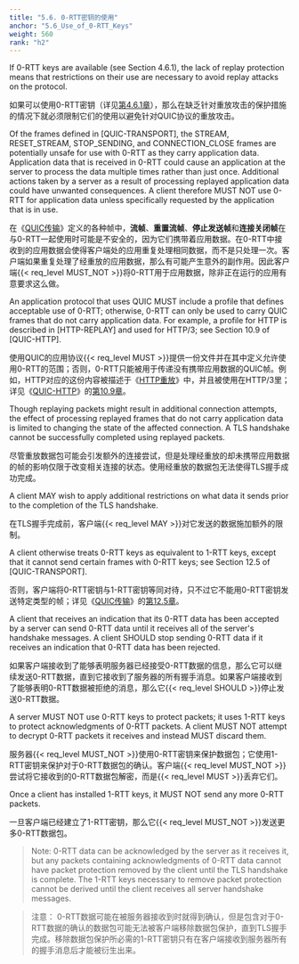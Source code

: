 ```yaml
---
title: "5.6. 0-RTT密钥的使用"
anchor: "5.6_Use_of_0-RTT_Keys"
weight: 560
rank: "h2"
---
```


If 0-RTT keys are available (see Section 4.6.1), the lack of replay protection means that restrictions on their use are necessary to avoid replay attacks on the protocol.

如果可以使用0-RTT密钥（详见[第4.6.1章]()），那么在缺乏针对重放攻击的保护措施的情况下就必须限制它们的使用以避免针对QUIC协议的重放攻击。

Of the frames defined in [QUIC-TRANSPORT], the STREAM, RESET_STREAM, STOP_SENDING, and CONNECTION_CLOSE frames are potentially unsafe for use with 0-RTT as they carry application data. Application data that is received in 0-RTT could cause an application at the server to process the data multiple times rather than just once. Additional actions taken by a server as a result of processing replayed application data could have unwanted consequences. A client therefore MUST NOT use 0-RTT for application data unless specifically requested by the application that is in use.

在《[QUIC传输]()》定义的各种帧中，**流帧**、**重置流帧**、**停止发送帧**和**连接关闭帧**在与0-RTT一起使用时可能是不安全的，因为它们携带着应用数据。在0-RTT中接收到的应用数据会使得客户端处的应用重复处理相同数据，而不是只处理一次。客户端如果重复处理了经重放的应用数据，那么有可能产生意外的副作用。因此客户端{{< req_level MUST_NOT >}}将0-RTT用于应用数据，除非正在运行的应用有意要求这么做。

An application protocol that uses QUIC MUST include a profile that defines acceptable use of 0-RTT; otherwise, 0-RTT can only be used to carry QUIC frames that do not carry application data. For example, a profile for HTTP is described in [HTTP-REPLAY] and used for HTTP/3; see Section 10.9 of [QUIC-HTTP].

使用QUIC的应用协议{{< req_level MUST >}}提供一份文件并在其中定义允许使用0-RTT的范围；否则，0-RTT只能被用于传递没有携带应用数据的QUIC帧。例如，HTTP对应的这份内容被描述于《[HTTP重放]()》中，并且被使用在HTTP/3里；详见《[QUIC-HTTP]()》的[第10.9章]()。

Though replaying packets might result in additional connection attempts, the effect of processing replayed frames that do not carry application data is limited to changing the state of the affected connection. A TLS handshake cannot be successfully completed using replayed packets.

尽管重放数据包可能会引发额外的连接尝试，但是处理经重放的却未携带应用数据的帧的影响仅限于改变相关连接的状态。使用经重放的数据包无法使得TLS握手成功完成。

A client MAY wish to apply additional restrictions on what data it sends prior to the completion of the TLS handshake.

在TLS握手完成前，客户端{{< req_level MAY >}}对它发送的数据施加额外的限制。

A client otherwise treats 0-RTT keys as equivalent to 1-RTT keys, except that it cannot send certain frames with 0-RTT keys; see Section 12.5 of [QUIC-TRANSPORT].

否则，客户端将0-RTT密钥与1-RTT密钥等同对待，只不过它不能用0-RTT密钥发送特定类型的帧；详见《[QUIC传输]()》的[第12.5章]()。

A client that receives an indication that its 0-RTT data has been accepted by a server can send 0-RTT data until it receives all of the server's handshake messages. A client SHOULD stop sending 0-RTT data if it receives an indication that 0-RTT data has been rejected.

如果客户端接收到了能够表明服务器已经接受0-RTT数据的信息，那么它可以继续发送0-RTT数据，直到它接收到了服务器的所有握手消息。如果客户端接收到了能够表明0-RTT数据被拒绝的消息，那么它{{< req_level SHOULD >}}停止发送0-RTT数据。

A server MUST NOT use 0-RTT keys to protect packets; it uses 1-RTT keys to protect acknowledgments of 0-RTT packets. A client MUST NOT attempt to decrypt 0-RTT packets it receives and instead MUST discard them.

服务器{{< req_level MUST_NOT >}}使用0-RTT密钥来保护数据包；它使用1-RTT密钥来保护对于0-RTT数据包的确认。客户端{{< req_level MUST_NOT >}}尝试将它接收到的0-RTT数据包解密，而是{{< req_level MUST >}}丢弃它们。

Once a client has installed 1-RTT keys, it MUST NOT send any more 0-RTT packets.

一旦客户端已经建立了1-RTT密钥，那么它{{< req_level MUST_NOT >}}发送更多0-RTT数据包。

> Note: 0-RTT data can be acknowledged by the server as it receives it, but any packets containing acknowledgments of 0-RTT data cannot have packet protection removed by the client until the TLS handshake is complete. The 1-RTT keys necessary to remove packet protection cannot be derived until the client receives all server handshake messages.

> 注意： 0-RTT数据可能在被服务器接收到时就得到确认，但是包含对于0-RTT数据的确认的数据包可能无法被客户端移除数据包保护，直到TLS握手完成。移除数据包保护所必需的1-RTT密钥只有在客户端接收到服务器所有的握手消息后才能被衍生出来。
